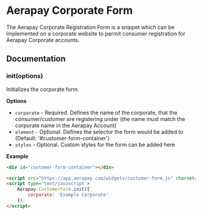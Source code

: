 # Aerapay Corporate Form

The Aerapay Corporate Registration Form is a snippet which can be implemented on a corporate website to permit consumer registration for Aerapay Corporate accounts.

## Documentation

### init(options)

Initializes the corporate form.

__Options__

* `corporate` - Required. Defines the name of the corporate, that the consumer/customer are registering under (the name must match the corporate name in the Aerapay Account)
* `element` - Optional. Defines the selector the form would be added to (Default: '#customer-form-container')
* `styles` - Optional. Custom styles for the form can be added here

__Example__

```html
<div id="customer-form-container"></div>

<script src="https://app.aerapay.com/widgets/customer-form.js" charset="utf-8"></script>
<script type='text/javascript'>
    Aerapay.CustomerForm.init({
        corporate: 'Example Corporate'
    });
</script>
```
